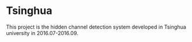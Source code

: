# Tsinghua
This project is the hidden channel detection system developed in Tsinghua university in 2016.07-2016.09.
